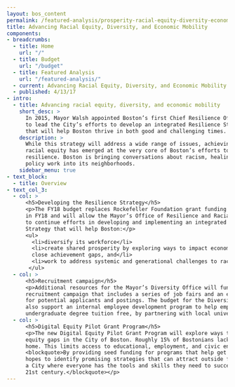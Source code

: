 ```yaml
---
layout: bos_content
permalink: /featured-analysis/prosperity-racial-equity-diversity-economic-mobility
title: Advancing Racial Equity, Diversity, and Economic Mobility
components:
- breadcrumbs:
  - title: Home
    url: "/"
  - title: Budget
    url: "/budget"
  - title: Featured Analysis
    url: "/featured-analysis/"
  - current: Advancing Racial Equity, Diversity, and Economic Mobility
  - published: 4/13/17
- intro:
  - title: Advancing racial equity, diversity, and economic mobility
    short_desc: >
      In 2015, Mayor Walsh appointed Boston’s first Chief Resilience Officer 
      to lead the City’s efforts to develop an integrated Resilience Strategy 
      that will help Boston thrive in both good and challenging times. 
    description: >
      While this strategy will address a wide range of issues, achieving 
      racial equity has emerged at the very core of Boston’s efforts to build 
      resilience. Boston is bringing conversations about racism, healing and 
      policy work into its neighborhoods.
    sidebar_menu: true
- text_block:
  - title: Overview
- text_col_3:
  - col: >
      <h5>Developing the Resilience Strategy</h5>
      <p>The FY18 budget replaces Rockefeller Foundation grant funding ending 
      in FY18 and will allow the Mayor’s Office of Resilience and Racial Equity 
      to continue efforts in developing and implementing an integrated Resilience 
      Strategy that will help Boston:</p>
      <ul>
        <li>diversify its workforce</li>
        <li>create shared prosperity by exploring ways to impact economic mobility 
        close achievement gaps, and</li>
        <li>work to address systemic and generational challenges to racial equity.</li>
       </ul>
  - col: >
      <h5>Recruitment campaign</h5>
      <p>Additional resources for the Mayor’s Diversity Office will fund a proactive 
      recruitment campaign that includes a series of job fairs and an enhanced matching tool 
      for potential applicants and postings. The budget for the Diversity Office will 
      also support an internal employee development program to help employees achieve an 
      undergraduate degree tuition free, by partnering with local universities.</p>
  - col: >
      <h5>Digital Equity Pilot Grant Program</h5>
      <p>The new Digital Equity Pilot Grant Program will explore ways to address digital 
      equity gaps in the City of Boston. Roughly 15% of Bostonians lack internet access at 
      home. This limits access to educational, employment, and civic engagement opportunities.
      <blockquote>By providing seed funding for programs that help get more people online, the City 
      hopes to identify promising strategies that can attract outside funding and help create 
      a City where everyone has the tools and skills they need to succeed in the 
      21st century.</blockquote></p>
---
```

